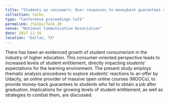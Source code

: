 ```yaml
---
title: "Students as consumers: User responses to moneyback guarantees on Reddit"
collection: talks
type: "Conference proceedings talk"
permalink: /talks/Talk_20
venue: "National Communication Association"
date: 2017-11-16
location: "Dallas, TX"
---
```


There has been an evidenced growth of student consumerism in the industry of higher education. This consumer-oriented perspective leads to increased levels of student entitlement, directly impacting students’ expectations for the learning environment. The present study employs thematic analysis procedures to explore students’ reactions to an offer by Udacity, an online provider of massive open online courses (MOOCs), to provide money-back guarantees to students who fail to obtain a job after graduation. Implications for growing levels of student entitlement, as well as strategies to combat them, are discussed.